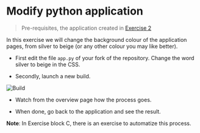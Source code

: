 # Modify python application

> Pre-requisites, the application created in [Exercise 2](/exercises/A02/index.html)

In this exercise we will change the background colour of the application pages, from silver to beige (or any other colour you may like better).

* First edit the file `app.py` of your fork of the repository. Change the word silver to beige in the CSS.

* Secondly, launch a new build.

![Build](/exercises/A04/img/build.png)

* Watch from the overview page how the process goes.

* When done, go back to the application and see the result.

**Note**: In Exercise block C, there is an exercise to automatize this process.
